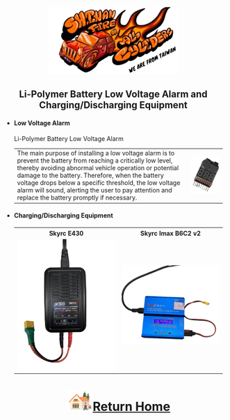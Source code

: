<div align="center"><img src="../../other/img/logo.png" width="300" alt=" logo"></div>

## <div align="center">Li-Polymer Battery Low Voltage Alarm and Charging/Discharging Equipment</div> 
 - #### Low Voltage Alarm
   Li-Polymer Battery Low Voltage Alarm
   <div align="center">
   <table>
   <tr>
   <td>The main purpose of installing a low voltage alarm is to prevent the battery from reaching a critically low level, thereby avoiding abnormal vehicle operation or potential damage to the battery. Therefore, when the battery voltage drops below a specific threshold, the low voltage alarm will sound, alerting the user to pay attention and replace the battery promptly if necessary.  
        
   </td>
   <td><img src="./img/low_voltage_alarm.png" width = "500"  alt="low_voltage_alarm" align="center" /></td>
    </tr>
   </table>
   </div>
   
  - #### Charging/Discharging Equipment
      <div align="center">
      <table>
        <tr align="center">
        <th>Skyrc E430</th>
        <th>Skyrc Imax B6C2 v2</th>
        </tr>
        <tr>
        <td><img src="./img/e430.png" width = "300"  alt="Discharging Equipment" /></td>
        <td><img src="./img/B6AC2.png" width = "300"  alt="Discharging Equipment" /></td>
        </tr>

</table>
</div>
      
     
 
# <div align="center">![HOME](../../other/img/Home.png)[Return Home](../../)</div> 
